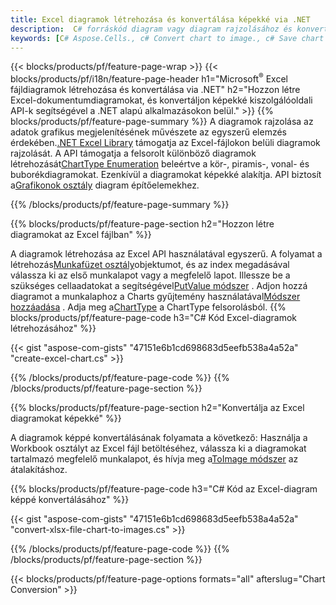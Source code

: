```yaml
---
title: Excel diagramok létrehozása és konvertálása képekké via .NET
description:  C# forráskód diagram vagy diagram rajzolásához és konvertálásához Microsoft Excelben a .NET könyvtár használatával.
keywords: [C# Aspose.Cells., c# Convert chart to image., c# Save chart to image., c# chart to image., create charts in c#., insert charts in c#., manage charts in c#]
---
```

{{< blocks/products/pf/feature-page-wrap >}}
{{< blocks/products/pf/i18n/feature-page-header h1="Microsoft<sup>&reg;</sup> Excel fájldiagramok létrehozása és konvertálása via .NET" h2="Hozzon létre Excel-dokumentumdiagramokat, és konvertáljon képekké kiszolgálóoldali API-k segítségével a .NET alapú alkalmazásokon belül." >}}
{{% blocks/products/pf/feature-page-summary %}}
 A diagramok rajzolása az adatok grafikus megjelenítésének művészete az egyszerű elemzés érdekében.[.NET Excel Library](/cells/hu/net/) támogatja az Excel-fájlokon belüli diagramok rajzolását. A API támogatja a felsorolt különböző diagramok létrehozását[ChartType Enumeration](https://reference.aspose.com/cells/net/aspose.cells.charts/charttype) beleértve a kör-, piramis-, vonal- és buborékdiagramokat. Ezenkívül a diagramokat képekké alakítja. API biztosít a[Grafikonok osztály](https://reference.aspose.com/cells/net/aspose.cells.charts) diagram építőelemekhez.

{{% /blocks/products/pf/feature-page-summary %}}

{{% blocks/products/pf/feature-page-section h2="Hozzon létre diagramokat az Excel fájlban" %}}

 A diagramok létrehozása az Excel API használatával egyszerű. A folyamat a létrehozás[Munkafüzet osztály](https://reference.aspose.com/cells/net/aspose.cells/workbook)objektumot, és az index megadásával válassza ki az első munkalapot vagy a megfelelő lapot. Illessze be a szükséges cellaadatokat a segítségével[PutValue módszer](https://reference.aspose.com/cells/net/aspose.cells/cell/methods/putvalue/index) . Adjon hozzá diagramot a munkalaphoz a Charts gyűjtemény használatával[Módszer hozzáadása](https://reference.aspose.com/cells/net/aspose.cells.charts/chartcollection/methods/add) . Adja meg a[ChartType](https://reference.aspose.com/cells/net/aspose.cells.charts/charttype) a ChartType felsorolásból.
{{% blocks/products/pf/feature-page-code h3="C# Kód Excel-diagramok létrehozásához" %}}

{{< gist "aspose-com-gists" "47151e6b1cd698683d5eefb538a4a52a" "create-excel-chart.cs" >}}

{{% /blocks/products/pf/feature-page-code %}}
{{% /blocks/products/pf/feature-page-section %}}


{{% blocks/products/pf/feature-page-section h2="Konvertálja az Excel diagramokat képekké" %}}

 A diagramok képpé konvertálásának folyamata a következő: Használja a Workbook osztályt az Excel fájl betöltéséhez, válassza ki a diagramokat tartalmazó megfelelő munkalapot, és hívja meg a[ToImage módszer](https://reference.aspose.com/cells/net/aspose.cells.charts.chart/toimage/methods/7) az átalakításhoz.

{{% blocks/products/pf/feature-page-code h3="C# Kód az Excel-diagram képpé konvertálásához" %}}

{{< gist "aspose-com-gists" "47151e6b1cd698683d5eefb538a4a52a" "convert-xlsx-file-chart-to-images.cs" >}}

{{% /blocks/products/pf/feature-page-code %}}
{{% /blocks/products/pf/feature-page-section %}}

{{< blocks/products/pf/feature-page-options formats="all" afterslug="Chart Conversion" >}}
